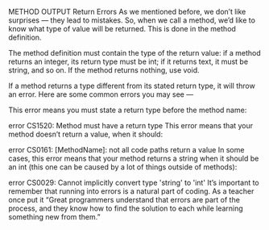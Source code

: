 METHOD OUTPUT
Return Errors
As we mentioned before, we don’t like surprises — they lead to mistakes. So, when we call a method, we’d like to know what type of value will be returned. This is done in the method definition.

The method definition must contain the type of the return value: if a method returns an integer, its return type must be int; if it returns text, it must be string, and so on. If the method returns nothing, use void.

If a method returns a type different from its stated return type, it will throw an error. Here are some common errors you may see —

This error means you must state a return type before the method name:

error CS1520: Method must have a return type
This error means that your method doesn’t return a value, when it should:

error CS0161: [MethodName]: not all code paths return a value
In some cases, this error means that your method returns a string when it should be an int (this one can be caused by a lot of things outside of methods):

error CS0029: Cannot implicitly convert type 'string' to 'int'
It’s important to remember that running into errors is a natural part of coding. As a teacher once put it “Great programmers understand that errors are part of the process, and they know how to find the solution to each while learning something new from them.”
